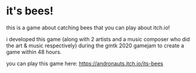 # it's bees!

this is a game about catching bees that you can play about itch.io!

i developed this game (along with 2 artists and a music composer who did the art & music respectively)
during the gmtk 2020 gamejam to create a game within 48 hours.

you can play this game here:
https://andronauts.itch.io/its-bees
